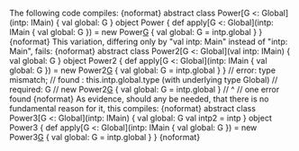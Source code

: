 The following code compiles:
{noformat}
abstract class Power[G <: Global](intp: IMain) {
  val global: G
}
object Power {
  def apply[G <: Global](intp: IMain { val global: G }) =
    new Power[G](intp) { val global: G = intp.global }
}
{noformat}
This variation, differing only by "val intp: Main" instead of "intp: Main", fails:
{noformat}
abstract class Power2[G <: Global](val intp: IMain) {
  val global: G
}
object Power2 {
  def apply[G <: Global](intp: IMain { val global: G }) =
    new Power2[G](intp) { val global: G = intp.global }
}
// error: type mismatch;
//  found   : this.intp.global.type (with underlying type Global)
//  required: G
//     new Power2[G](intp) { val global: G = intp.global }
//                                                ^
// one error found
{noformat}
As evidence, should any be needed, that there is no fundamental reason for it, this compiles:
{noformat}
abstract class Power3[G <: Global](intp: IMain) {
  val global: G
  val intp2 = intp
}
object Power3 {
  def apply[G <: Global](intp: IMain { val global: G }) =
    new Power3[G](intp) { val global: G = intp.global }
}
{noformat}

